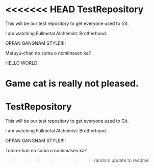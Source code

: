 <<<<<<< HEAD
TestRepository
==============

This will be our test repository to get everyone used to Git.

I am watching Fullmetal Alchemist: Brotherhood.

OPPAN GANGNAM STYLE!!!!

Mafuyu-chan no soma o nomimasen ka?

HELLO WORLD!

Game cat is really not pleased. 
=======
TestRepository
==============

This will be our test repository to get everyone used to Git.

I am watching Fullmetal Alchemist: Brotherhood.

OPPAN GANGNAM STYLE!!!!

Tomo-chan no soma o nomimasen ka?
>>>>>>> random update to readme
